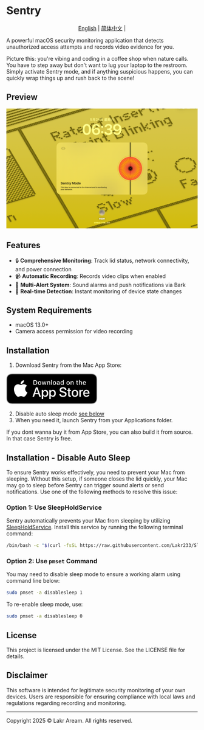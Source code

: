 # Sentry

<p align="center">
  <a href="README.md">English</a> |
  <a href="./Resources/i18n/zh-Hans/README.md">简体中文</a> |
</p>

A powerful macOS security monitoring application that detects unauthorized access attempts and records video evidence for you.

Picture this: you're vibing and coding in a coffee shop when nature calls. You have to step away but don't want to lug your laptop to the restroom. Simply activate Sentry mode, and if anything suspicious happens, you can quickly wrap things up and rush back to the scene!

## Preview

![Preview Image](./Resources/Preview.png)

## Features

- 🔒 **Comprehensive Monitoring**: Track lid status, network connectivity, and power connection
- 📹 **Automatic Recording**: Records video clips when enabled
- 🚨 **Multi-Alert System**: Sound alarms and push notifications via Bark
- 🎯 **Real-time Detection**: Instant monitoring of device state changes

## System Requirements

- macOS 13.0+
- Camera access permission for video recording

## Installation

1. Download Sentry from the Mac App Store:

[![App Store Icon](./Resources/Download_on_the_App_Store_Badge_US-UK_RGB_blk_092917.svg)](https://apps.apple.com/us/app/sentry-just-step-away/id6746349629)

2. Disable auto sleep mode [see below](#installation---disable-auto-sleep)
3. When you need it, launch Sentry from your Applications folder.

If you dont wanna buy it from App Store, you can also build it from source. In that case Sentry is free.

## Installation - Disable Auto Sleep

To ensure Sentry works effectively, you need to prevent your Mac from sleeping. Without this setup, if someone closes the lid quickly, your Mac may go to sleep before Sentry can trigger sound alerts or send notifications. Use one of the following methods to resolve this issue:

### Option 1: Use SleepHoldService

Sentry automatically prevents your Mac from sleeping by utilizing [SleepHoldService](https://github.com/Lakr233/SleepHoldService). Install this service by running the following terminal command:

```bash
/bin/bash -c "$(curl -fsSL https://raw.githubusercontent.com/Lakr233/SleepHoldService/HEAD/net_install.sh)"
```

### Option 2: Use `pmset` Command

You may need to disable sleep mode to ensure a working alarm using command line below:

```bash
sudo pmset -a disablesleep 1
```

To re-enable sleep mode, use:

```bash
sudo pmset -a disablesleep 0
```

## License
This project is licensed under the MIT License. See the LICENSE file for details.

## Disclaimer
This software is intended for legitimate security monitoring of your own devices. Users are responsible for ensuring compliance with local laws and regulations regarding recording and monitoring.

---

Copyright 2025 © Lakr Aream. All rights reserved.
